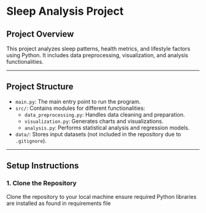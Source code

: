 # Sleep Analysis Project

## Project Overview
This project analyzes sleep patterns, health metrics, and lifestyle factors using Python. It includes data preprocessing, visualization, and analysis functionalities.

---

## Project Structure
- `main.py`: The main entry point to run the program.
- `src/`: Contains modules for different functionalities:
  - `data_preprocessing.py`: Handles data cleaning and preparation.
  - `visualization.py`: Generates charts and visualizations.
  - `analysis.py`: Performs statistical analysis and regression models.
- `data/`: Stores input datasets (not included in the repository due to `.gitignore`).

---

## Setup Instructions

### 1. Clone the Repository
Clone the repository to your local machine
ensure required Python libraries are installed as found in requirements file
